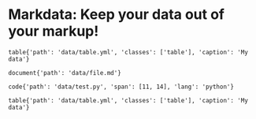 # Markdata: Keep your data out of your markup!

`table{'path': 'data/table.yml', 'classes': ['table'], 'caption': 'My data'}`

`document{'path': 'data/file.md'}`

`code{'path': 'data/test.py', 'span': [11, 14], 'lang': 'python'}`

`table{'path': 'data/table.yml', 'classes': ['table'], 'caption': 'My data'}`
